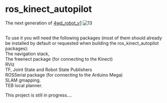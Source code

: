 # ros_kinect_autopilot
The next generation of <a href="https://github.com/Rozumniak/4wd_robot">4wd_robot_v1</a>
![13](https://github.com/user-attachments/assets/0ab86d0a-dff7-4018-9218-5e4a56a63145)

<br>To use it you will need the following packages (most of them should already be installed by default or requested when building the ros_kinect_autopilot packages):
<br>The navigation stack,
<br>The freenect package (for connecting to the Kinect)
<br>RViz
<br>TF, Joint State and Robot State Publishers
<br>ROSSerial package (for connecting to the Arduino Mega)
<br>SLAM gmapping.
<br>TEB local planner.

This project is still in progress....
